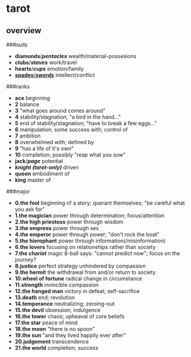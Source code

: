 tarot
=====


overview
-----


###suits


*  __diamonds__/___pentacles___ wealth/material-possesions
*  __clubs__/___staves___ work/travel
*  __hearts__/___cups___ emotion/family
*  [__spades__/___swords___](/dtudury/tarot/blob/master/suits/spades.md) intellect/conflict


###ranks


* __ace__ beginning
* __2__ balance
* __3__ "what goes around comes around"
* __4__ stability/stagnation; "a bird in the hand..."
* __5__ end of stability/stagnation; "have to break a few eggs..."
* __6__ manipulation; some success with; control of
* __7__ ambition
* __8__ overwhelmed with; defined by
* __9__ "has a life of it's own"
* __10__ completion; possibly "reap what you sow"
* __jack__/___page___ potential
* ___knight (tarot-only)___ driven
* __queen__ embodiment of
* __king__ master of


###major


* __0.the fool__ beginning of a story; querant themselves; "be careful what you ask for"
* __1.the magician__ power through determination; focus/attention
* __2.the high priestess__ power through wisdom
* __3.the empress__ power through sex
* __4.the emperor__ power through power; "don't rock the boat"
* __5.the hierophant__ power through information(/misinformation)
* __6.the lovers__ focusing on relationships rather than society
* __7.the chariot__ magic 8-ball says: "cannot predict now"; focus on the journey?
* __8.justice__ perfect strategy unhindered by compassion
* __9.the hermit__ the withdrawal from and/or return to society
* __10.wheel of fortune__ radical change in circumstance
* __11.strength__ invincible compassion
* __12.the hanged man__ victory in defeat; self-sacrifice
* __13.death__ end; revolution
* __14.temperance__ neutralizing; zeroing-out
* __15.the devil__ obsession; indulgence
* __16.the tower__ chaos; upheaval of core beliefs
* __17.the star__ peace of mind
* __18.the moon__ "there is no spoon"
* __19.the sun__ "and they lived happily ever after"
* __20.judgement__ transcendence
* __21.the world__ completion; success

